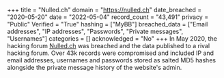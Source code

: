 +++
title = "Nulled.ch"
domain = "https://nulled.ch"
date_breached = "2020-05-20"
date = "2022-05-04"
record_count = "43,491"
privacy = "Public"
Verified = "True"
hashing = ["MyBB"]
breached_data = ["Email addresses", "IP addresses", "Passwords", "Private messages", "Usernames"]
categories = []
acknowledged = "No"
+++
In May 2020, the hacking forum <a href="https://www.nulled.ch/" target="_blank" rel="noopener">Nulled.ch</a> was breached and the data published to a rival hacking forum. Over 43k records were compromised and included IP and email addresses, usernames and passwords stored as salted MD5 hashes alongside the private message history of the website's admin.
